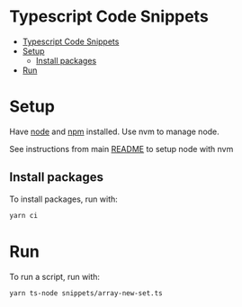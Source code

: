 # Typescript Code Snippets

- [Typescript Code Snippets](#typescript-code-snippets)
- [Setup](#setup)
  - [Install packages](#install-packages)
- [Run](#run)

# Setup

Have [node](https://nodejs.org/en) and [npm](https://www.npmjs.com/) installed. Use nvm to manage node.

See instructions from main [README](../README.md#node-with-nvm) to setup node with nvm

## Install packages

To install packages, run with:

```bash
yarn ci
```

# Run

To run a script, run with:

```bash
yarn ts-node snippets/array-new-set.ts
```
